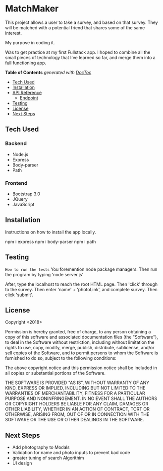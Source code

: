 # MatchMaker

This project allows a user to take a survey, and based on that survey. They will be matched with a
potential friend that shares some of the same interest. 

My purpose in coding it.

Was to get practice at my first Fullstack app. I hoped to combine all the small pieces of technology that I've learned
so far, and merge them into a full functioning app. 

<!-- START doctoc generated TOC please keep comment here to allow auto update -->
<!-- DON'T EDIT THIS SECTION, INSTEAD RE-RUN doctoc TO UPDATE -->
**Table of Contents**  *generated with [DocToc](https://github.com/thlorenz/doctoc)*

- [Tech Used](#tech-used)
- [Installation](#installation)
- [API Reference](#api-reference)
  - [Endpoint](#endpoint)
- [Testing](#testing)
- [License](#license)
- [Next Steps](#next-steps)

<!-- END doctoc generated TOC please keep comment here to allow auto update -->

## Tech Used

### Backend
- Node.js
- Express
- Body-parser
- Path
### Frontend
- Bootstrap 3.0
- JQuery
- JavaScript

## Installation

Instructions on how to install the app locally.

npm i express
npm i body-parser
npm i path

## Testing

`How to run the tests`
You foremention node package managers. Then run the program by typing 'node server.js'

After, type the localhost to reach the root HTML page. Then 'click' through to the survey. Then enter 'name' + 'photoLink', and complete survey. Then click 'submit'.


## License

Copyright <2018> <Jason Robinson>

Permission is hereby granted, free of charge, to any person obtaining a copy of this software and associated documentation files (the "Software"), to deal in the Software without restriction, including without limitation the rights to use, copy, modify, merge, publish, distribute, sublicense, and/or sell copies of the Software, and to permit persons to whom the Software is furnished to do so, subject to the following conditions:

The above copyright notice and this permission notice shall be included in all copies or substantial portions of the Software.

THE SOFTWARE IS PROVIDED "AS IS", WITHOUT WARRANTY OF ANY KIND, EXPRESS OR IMPLIED, INCLUDING BUT NOT LIMITED TO THE WARRANTIES OF MERCHANTABILITY, FITNESS FOR A PARTICULAR PURPOSE AND NONINFRINGEMENT. IN NO EVENT SHALL THE AUTHORS OR COPYRIGHT HOLDERS BE LIABLE FOR ANY CLAIM, DAMAGES OR OTHER LIABILITY, WHETHER IN AN ACTION OF CONTRACT, TORT OR OTHERWISE, ARISING FROM, OUT OF OR IN CONNECTION WITH THE SOFTWARE OR THE USE OR OTHER DEALINGS IN THE SOFTWARE.

## Next Steps

- Add photography to Modals
- Validation for name and photo inputs to prevent bad code
- greater tuning of search Algorithim
- UI design